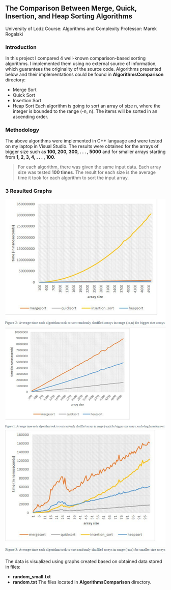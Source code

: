 ## The Comparison Between Merge, Quick, Insertion, and Heap Sorting Algorithms
University of Lodz
Course: Algorithms and Complexity
Professor: Marek Rogalski

### Introduction
In this project I compared 4 well-known comparison-based sorting algorithms. I implemented them using no external source of information, which guarantees the originality of the source code. Algorithms presented below and their implementations could be found in **AlgorithmsComparison** directory:
- Merge Sort 
- Quick Sort
- Insertion Sort
- Heap Sort
Each algorithm is going to sort an array of size n, where the integer is bounded to the range (-n, n). The items will be sorted in an ascending order.

### Methodology
The above algorithms were implemented in C++ language and were tested on my laptop in Visual Studio. The results were obtained for the arrays of bigger size such as **100, 200, 300, . . . , 5000** and for smaller arrays starting from **1, 2, 3, 4, . . . , 100**.
> For each algorithm, there was given the same input data. Each array size was tested **100 times**.
The result for each size is the average time it took for each algorithm to sort the input array. 

### 3 Resulted Graphs
![](/graphs_photos/big.jpg "")
![](/graphs_photos/bigWithoutInsertion.jpg "")
![](/graphs_photos/small.jpg "")

The data is visualized using graphs created based on obtained data stored in files:
- **random_small.txt**
- **random.txt**
The files located in **AlgorithmsComparison** directory.

